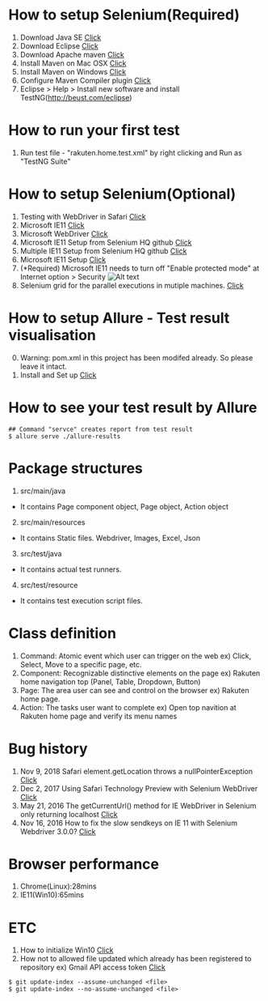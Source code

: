 # How to setup Selenium(Required)
1. Download Java SE [Click](https://www.oracle.com/technetwork/java/javase/downloads/index.html)
2. Download Eclipse [Click](https://www.eclipse.org/downloads/)
3. Download Apache maven [Click](https://maven.apache.org/download.cgi)
4. Install Maven on Mac OSX [Click](https://www.mkyong.com/maven/install-maven-on-mac-osx/)
5. Install Maven on Windows [Click](https://www.mkyong.com/maven/how-to-install-maven-in-windows/)
6. Configure Maven Compiler plugin [Click](https://maven.apache.org/plugins/maven-compiler-plugin/)
7. Eclipse > Help > Install new software and install TestNG(http://beust.com/eclipse)

# How to run your first test
1. Run test file - "rakuten.home.test.xml" by right clicking and Run as "TestNG Suite"

# How to setup Selenium(Optional)
1. Testing with WebDriver in Safari [Click](https://developer.apple.com/documentation/webkit/testing_with_webdriver_in_safari)
2. Microsoft IE11 [Click](https://www.seleniumhq.org/download/)
3. Microsoft WebDriver [Click](https://developer.microsoft.com/en-us/microsoft-edge/tools/webdriver/)
4. Microsoft IE11 Setup from Selenium HQ github [Click](https://github.com/SeleniumHQ/selenium/wiki/InternetExplorerDriver#required-configuration)
5. Multiple IE11 Setup from Selenium HQ github [Click](https://github.com/SeleniumHQ/selenium/wiki/InternetExplorerDriver#multiple-instances-of-internetexplorerdriver)
5. Microsoft IE11 Setup [Click](https://youtu.be/GxTHU_91Z1Q?t=529)
6. (*Required) Microsoft IE11 needs to turn off "Enable protected mode" at Internet option > Security
![Alt text](http://seleniumquery.github.io/images/ie-driver-protected-mode-disable.png)
7. Selenium grid for the parallel executions in mutiple machines. [Click](https://github.com/SeleniumHQ/selenium/wiki/Grid2)

# How to setup Allure - Test result visualisation
0. Warning: pom.xml in this project has been modifed already. So please leave it intact.  
1. Install and Set up [Click](https://docs.qameta.io/allure/#_get_started)

# How to see your test result by Allure
```
## Command "servce" creates report from test result
$ allure serve ./allure-results
```

# Package structures
1. src/main/java
- It contains Page component object, Page object, Action object
2. src/main/resources
- It contains Static files. Webdriver, Images, Excel, Json
3. src/test/java
- It contains actual test runners.
4. src/test/resource
- It contains test execution script files.

# Class definition
1. Command: Atomic event which user can trigger on the web ex) Click, Select, Move to a specific page, etc.
2. Component: Recognizable distinctive elements on the page ex) Rakuten home navigation top (Panel, Table, Dropdown, Button) 
3. Page: The area user can see and control on the browser ex) Rakuten home page.
4. Action: The tasks user want to complete ex) Open top navition at Rakuten home page and verify its menu names

# Bug history
1. Nov 9, 2018 Safari element.getLocation throws a nullPointerException [Click](https://github.com/SeleniumHQ/selenium/issues/6637)
2. Dec 2, 2017 Using Safari Technology Preview with Selenium WebDriver [Click](https://macops.ca/using-safari-technology-preview-with-selenium-webdriver/)
3. May 21, 2016 The getCurrentUrl() method for IE WebDriver in Selenium only returning localhost [Click](https://stackoverflow.com/questions/37197291/the-getcurrenturl-method-for-ie-webdriver-in-selenium-only-returning-localhost)
4. Nov 16, 2016 How to fix the slow sendkeys on IE 11 with Selenium Webdriver 3.0.0? [Click](https://stackoverflow.com/questions/40626810/how-to-fix-the-slow-sendkeys-on-ie-11-with-selenium-webdriver-3-0-0/40627587)

# Browser performance
1. Chrome(Linux):28mins
2. IE11(Win10):65mins

# ETC
1. How to initialize Win10 [Click](https://gbworld.tistory.com/1238)
2. How not to allowed file updated which already has been registered to repository ex) Gmail API access token [Click](https://wildlyinaccurate.com/git-ignore-changes-in-already-tracked-files/)
```
$ git update-index --assume-unchanged <file>
$ git update-index --no-assume-unchanged <file>

```
